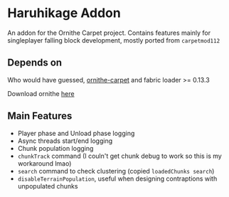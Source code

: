 # Haruhikage Addon

An addon for the Ornithe Carpet project. Contains features mainly for singleplayer falling block development, mostly ported from `carpetmod112`

## Depends on
Who would have guessed, [ornithe-carpet](https://github.com/CrazyHPi/ornithe-carpet) and fabric loader >= 0.13.3

Download ornithe [here](https://ornithemc.net/download/)

## Main Features
- Player phase and Unload phase logging
- Async threads start/end logging
- Chunk population logging
- `chunkTrack` command (I couln't get chunk debug to work so this is my workaround lmao)
- `search` command to check clustering (copied `loadedChunks search`)
- `disableTerrainPopulation`, useful when designing contraptions with unpopulated chunks
